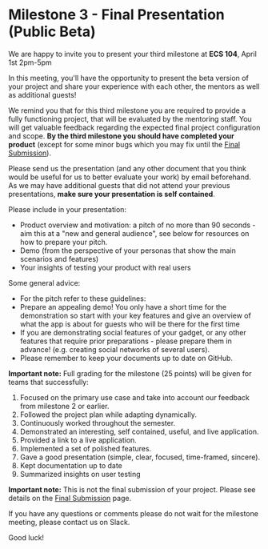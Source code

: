 # Milestone 3 - Final Presentation (Public Beta)

We are happy to invite you to present your third milestone at **ECS 104**, April 1st 2pm-5pm
  
In this meeting, you'll have the opportunity to present the beta version of your project and share your experience with each other, the mentors as well as additional guests!

We remind you that for this third milestone you are required to provide a fully functioning project, that will be evaluated by the mentoring staff. You will get valuable feedback regarding the expected final project configuration and scope.  **By the third milestone you should have completed your product** (except for some minor bugs which you may fix until the [Final Submission](/final%20submission.md)). 

Please send us the presentation (and any other document that you think would be useful for us to better evaluate your work) by email beforehand. As we may have additional guests that did not attend your previous presentations, **make sure your presentation is self contained**.  

Please include in your presentation:

- Product overview and motivation: a pitch of no more than 90 seconds - aim this at a "new and general audience", see below for resources on how to prepare your pitch.
- Demo (from the perspective of your personas that show the main scenarios and features)
- Your insights of testing your product with real users

Some general advice:

- For the pitch refer to these guidelines: 
- Prepare an appealing demo! You only have a short time for the demonstration so start with your key features and give an overview of what the app is about for guests who will be there for the first time
- If you are demonstrating social features of your gadget, or any other features that require prior preparations - please prepare them in advance! (e.g. creating social networks of several users). 
- Please remember to keep your documents up to date on GitHub. 

**Important note:** Full grading for the milestone (25 points) will be given for teams that successfully:

1. Focused on the primary use case and take into account our feedback from milestone 2 or earlier.
2. Followed the project plan while adapting dynamically.
3. Continuously worked throughout the semester.
4. Demonstrated an interesting, self contained, useful, and live application.
5. Provided a link to a live application.
6. Implemented a set of polished features.
7. Gave a good presentation (simple, clear, focused, time-framed, sincere).
8. Kept documentation up to date
9. Summarized insights on user testing 

**Important note:** This is not the final submission of your project. Please see details on the [Final Submission](/final%20submission.md) page.

If you have any questions or comments please do not wait for the milestone meeting, please contact us on Slack.

Good luck!  

